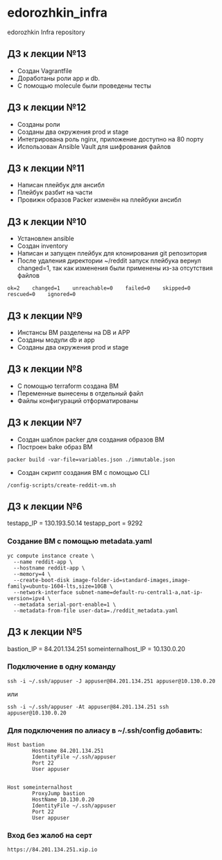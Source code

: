# edorozhkin_infra
edorozhkin Infra repository

## ДЗ к лекции №13

 - Создан Vagrantfile
 - Доработаны роли app и db.
 - С помощью molecule были проведены тесты

## ДЗ к лекции №12

 - Созданы роли
 - Созданы два окружения prod и stage
 - Интегрирована роль nginx, приложение доступно на 80 порту
 - Использован Ansible Vault для шифрования файлов

## ДЗ к лекции №11

- Написан плейбук для ансибл
- Плейбук разбит на части
- Провижн образов Packer изменён на плейбуки ансибл

## ДЗ к лекции №10

- Установлен ansible
- Создан inventory 
- Написан и запущен плейбук для клонирования git репозитория
- После удаления директории ~/reddit запуск плейбука вернул changed=1, так как изменения были применены из-за отсутствия файлов
```
ok=2    changed=1    unreachable=0    failed=0    skipped=0    rescued=0    ignored=0
```


## ДЗ к лекции №9

- Инстансы ВМ разделены на DB и APP
- Созданы модули db и app
- Созданы два окружения prod и stage

## ДЗ к лекции №8

- С помощью terraform создана ВМ
- Переменные вынесены в отдельный файл
- Файлы конфигураций отформатированы


## ДЗ к лекции №7

- Создан шаблон  packer для создания образов ВМ
- Построен bake образ ВМ
```
packer build -var-file=variables.json ./immutable.json
```
- Создан скрипт создания ВМ c помощью CLI
```
/config-scripts/create-reddit-vm.sh
```

## ДЗ к лекции №6

testapp_IP = 130.193.50.14
testapp_port = 9292

### Создание ВМ с помощью metadata.yaml

```
yc compute instance create \
  --name reddit-app \
  --hostname reddit-app \
  --memory=4 \
  --create-boot-disk image-folder-id=standard-images,image-family=ubuntu-1604-lts,size=10GB \
  --network-interface subnet-name=default-ru-central1-a,nat-ip-version=ipv4 \
  --metadata serial-port-enable=1 \
  --metadata-from-file user-data=./reddit_metadata.yaml
```

## ДЗ к лекции №5

bastion_IP = 84.201.134.251
someinternalhost_IP = 10.130.0.20

### Подключение в одну команду
```
ssh -i ~/.ssh/appuser -J appuser@84.201.134.251 appuser@10.130.0.20
```
или
```
ssh -i ~/.ssh/appuser -At appuser@84.201.134.251 ssh appuser@10.130.0.20
```

### Для подключения по алиасу в ~/.ssh/config добавить:
```
Host bastion
        Hostname 84.201.134.251
        IdentityFile ~/.ssh/appuser
        Port 22
        User appuser


Host someinternalhost
        ProxyJump bastion
        HostName 10.130.0.20
        IdentityFile ~/.ssh/appuser
        Port 22
        User appuser
```

### Вход без жалоб на серт

```
https://84.201.134.251.xip.io
```


